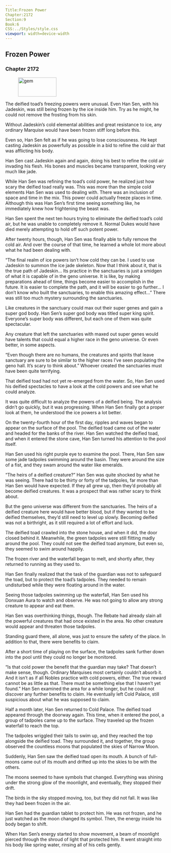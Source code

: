 ```yaml
---
Title:Frozen Power 
Chapter:2172 
Section:9 
Book:6 
CSS:../Styles/style.css 
viewport: width=device-width
---
```

  
## Frozen Power
### Chapter 2172
  
<figure>
	<img src="../Images/gem.gif" alt="gem" id="gem" width="120" height="60" />
</figure>
  

  
The deified toad’s freezing powers were unusual. Even Han Sen, with his Jadeskin, was still being frozen by the ice inside him. Try as he might, he could not remove the frosting from his skin.

Without Jadeskin’s cold elemental abilities and great resistance to ice, any ordinary Marquise would have been frozen stiff long before this.

Even so, Han Sen felt as if he was going to lose consciousness. He kept casting Jadeskin as powerfully as possible in a bid to refine the cold air that was afflicting his body.

Han Sen cast Jadeskin again and again, doing his best to refine the cold air invading his flesh. His bones and muscles became transparent, looking very much like jade.

While Han Sen was refining the toad’s cold power, he realized just how scary the deified toad really was. This was more than the simple cold elements Han Sen was used to dealing with. There was an inclusion of space and time in the mix. This power could actually freeze places in time. Although this was Han Sen’s first time seeing something like, he immediately knew how frightening the beast was.

Han Sen spent the next ten hours trying to eliminate the deified toad’s cold air, but he was unable to completely remove it. Normal Dukes would have died merely attempting to hold off such potent power.

After twenty hours, though, Han Sen was finally able to fully remove the cold air. And over the course of that time, he learned a whole lot more about what he had been dealing with.

“The final realm of ice powers isn’t how cold they can be. I used to use Jadeskin to summon the ice jade skeleton. Now that I think about it, that is the true path of Jadeskin… Its practice in the sanctuaries is just a smidgen of what it is capable of in the geno universe. It is like, by making preparations ahead of time, things become easier to accomplish in the future. It is easier to complete the path, and it will be easier to go further… I don’t know who built the sanctuaries, to enable this amazing effect…” There was still too much mystery surrounding the sanctuaries.

Like creatures in the sanctuary could max out their super genes and gain a super god body. Han Sen’s super god body was titled super king spirit. Everyone’s super body was different, but each one of them was quite spectacular.

Any creature that left the sanctuaries with maxed out super genes would have talents that could equal a higher race in the geno universe. Or even better, in some aspects.

“Even though there are no humans, the creatures and spirits that leave sanctuary are sure to be similar to the higher races I’ve seen populating the geno hall. It’s scary to think about.” Whoever created the sanctuaries must have been quite terrifying.

That deified toad had not yet re-emerged from the water. So, Han Sen used his deified spectacles to have a look at the cold powers and see what he could analyze.

It was quite difficult to analyze the powers of a deified being. The analysis didn’t go quickly, but it was progressing. When Han Sen finally got a proper look at them, he understood the ice powers a lot better.

On the twenty-fourth hour of the first day, ripples and waves began to appear on the surface of the pool. The deified toad came out of the water and headed for the banks of the river. Han Sen watched the deified toad, and when it entered the stone cave, Han Sen turned his attention to the pool itself.

Han Sen used his right purple eye to examine the pool. There, Han Sen saw some jade tadpoles swimming around the basin. They were around the size of a fist, and they swam around the water like emeralds.

“The heirs of a deified creature?” Han Sen was quite shocked by what he was seeing. There had to be thirty or forty of the tadpoles, far more than Han Sen would have expected. If they all grew up, then they’d probably all become deified creatures. It was a prospect that was rather scary to think about.

But the geno universe was different from the sanctuaries. The heirs of a deified creature here would have better blood, but if they wanted to be deified themselves, they’d still need to level up slowly. Becoming deified was not a birthright, as it still required a lot of effort and luck.

The deified toad crawled into the stone house, and when it did, the door closed behind it. Meanwhile, the green tadpoles were still flitting madly around the pool. They could not see the deified toad anymore, but even so, they seemed to swim around happily.

The frozen river and the waterfall began to melt, and shortly after, they returned to running as they used to.

Han Sen finally realized that the task of the guardian was not to safeguard the toad, but to protect the toad’s tadpoles. They needed to remain undisturbed while they were floating around in the water.

Seeing those tadpoles swimming up the waterfall, Han Sen used his Donxuan Aura to watch and observe. He was not going to allow any strong creature to appear and eat them.

Han Sen was overthinking things, though. The Rebate had already slain all the powerful creatures that had once existed in the area. No other creature would appear and threaten those tadpoles.

Standing guard there, all alone, was just to ensure the safety of the place. In addition to that, there were benefits to claim.

After a short time of playing on the surface, the tadpoles sank further down into the pool until they could no longer be monitored.

“Is that cold power the benefit that the guardian may take? That doesn’t make sense, though. Ordinary Marquises most certainly couldn’t absorb it. And it isn’t as if all Nobles practice with cold powers, either. The true reward cannot be as little as that. There must be something else that I haven’t yet found.” Han Sen examined the area for a while longer, but he could not discover any further benefits to claim. He eventually left Cold Palace, still suspicious about what he was supposed to claim.

Half a month later, Han Sen returned to Cold Palace. The deified toad appeared through the doorway again. This time, when it entered the pool, a group of tadpoles came up to the surface. They traveled up the frozen waterfall to reach the top.

The tadpoles wriggled their tails to swim up, and they reached the top alongside the deified toad. They surrounded it, and together, the group observed the countless moons that populated the skies of Narrow Moon.

Suddenly, Han Sen saw the deified toad open its mouth. A bunch of full-moons came out of its mouth and drifted up into the skies to be with the others.

The moons seemed to have symbols that changed. Everything was shining under the strong glow of the moonlight, and eventually, they stopped their drift.

The birds in the sky stopped moving, too, but they did not fall. It was like they had been frozen in the air.

Han Sen had the guardian tablet to protect him. He was not frozen, and he just watched as the moon changed its symbol. Then, the energy inside his body began to shift.

When Han Sen’s energy started to show movement, a beam of moonlight pierced through the shroud of light that protected him. It went straight into his body like spring water, rinsing all of his cells gently.